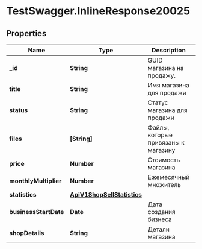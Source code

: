 # TestSwagger.InlineResponse20025

## Properties

Name | Type | Description | Notes
------------ | ------------- | ------------- | -------------
**_id** | **String** | GUID магазина на продажу. | [optional] 
**title** | **String** | Имя магазина для продажи | [optional] 
**status** | **String** | Статус магазина для продажи | [optional] 
**files** | **[String]** | Файлы, которые привязаны к магазину | [optional] 
**price** | **Number** | Стоимость магазина | [optional] 
**monthlyMultiplier** | **Number** | Ежемесячный множитель | [optional] 
**statistics** | [**ApiV1ShopSellStatistics**](ApiV1ShopSellStatistics.md) |  | [optional] 
**businessStartDate** | **Date** | Дата создания бизнеса | [optional] 
**shopDetails** | **String** | Детали магазина | [optional] 


